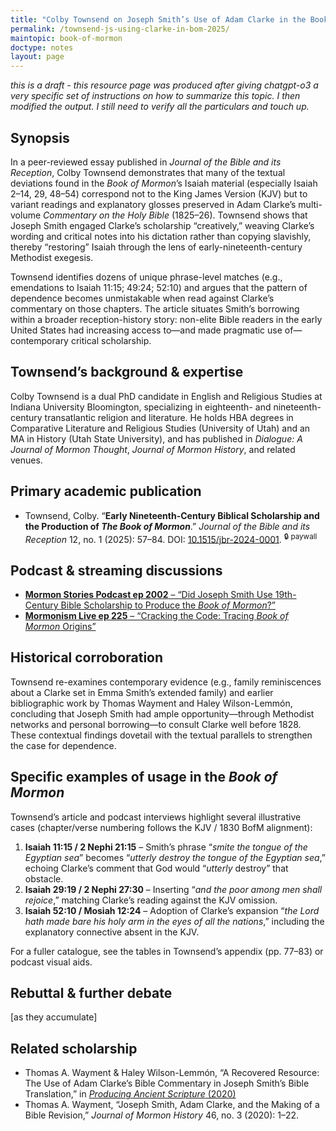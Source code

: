 ```yaml
---
title: "Colby Townsend on Joseph Smith’s Use of Adam Clarke in the Book of Mormon"
permalink: /townsend-js-using-clarke-in-bom-2025/
maintopic: book-of-mormon
doctype: notes
layout: page
---
```


*this is a draft - this resource page was produced after giving chatgpt-o3 a very specific set of instructions on how to summarize this topic. I then modified the output. I still need to verify all the particulars and touch up.*

## Synopsis  

In a peer-reviewed essay published in *Journal of the Bible and its Reception*, Colby Townsend demonstrates that many of the textual deviations found in the *Book of Mormon*’s Isaiah material (especially Isaiah 2–14, 29, 48–54) correspond not to the King James Version (KJV) but to variant readings and explanatory glosses preserved in Adam Clarke’s multi-volume *Commentary on the Holy Bible* (1825–26). Townsend shows that Joseph Smith engaged Clarke’s scholarship “creatively,” weaving Clarke’s wording and critical notes into his dictation rather than copying slavishly, thereby “restoring” Isaiah through the lens of early-nineteenth-century Methodist exegesis.

Townsend identifies dozens of unique phrase-level matches (e.g., emendations to Isaiah 11:15; 49:24; 52:10) and argues that the pattern of dependence becomes unmistakable when read against Clarke’s commentary on those chapters. The article situates Smith’s borrowing within a broader reception-history story: non-elite Bible readers in the early United States had increasing access to—and made pragmatic use of—contemporary critical scholarship.

## Townsend’s background & expertise  

Colby Townsend is a dual PhD candidate in English and Religious Studies at Indiana University Bloomington, specializing in eighteenth- and nineteenth-century transatlantic religion and literature. He holds HBA degrees in Comparative Literature and Religious Studies (University of Utah) and an MA in History (Utah State University), and has published in *Dialogue: A Journal of Mormon Thought*, *Journal of Mormon History*, and related venues.

## Primary academic publication  

* Townsend, Colby. “**Early Nineteenth-Century Biblical Scholarship and the Production of _The Book of Mormon_**.” *Journal of the Bible and its Reception* 12, no. 1 (2025): 57–84. DOI: [10.1515/jbr-2024-0001](https://doi.org/10.1515/jbr-2024-0001). <sup>🔒 paywall</sup>

## Podcast & streaming discussions  

* [**Mormon Stories Podcast ep 2002** – “Did Joseph Smith Use 19th-Century Bible Scholarship to Produce the *Book of Mormon*?”](https://www.youtube.com/watch?v=Vbt5bPaPiQg)
* [**Mormonism Live ep 225** – “Cracking the Code: Tracing *Book of Mormon* Origins”](https://radiofreemormon.org/2025/04/cracking-the-code-tracing-book-of-mormon-origins/)

## Historical corroboration  

Townsend re-examines contemporary evidence (e.g., family reminiscences about a Clarke set in Emma Smith’s extended family) and earlier bibliographic work by Thomas Wayment and Haley Wilson-Lemmón, concluding that Joseph Smith had ample opportunity—through Methodist networks and personal borrowing—to consult Clarke well before 1828. These contextual findings dovetail with the textual parallels to strengthen the case for dependence.

## Specific examples of usage in the *Book of Mormon*  

Townsend’s article and podcast interviews highlight several illustrative cases (chapter/verse numbering follows the KJV / 1830 BofM alignment):

1. **Isaiah 11:15 / 2 Nephi 21:15** – Smith’s phrase “*smite the tongue of the Egyptian sea*” becomes “*utterly destroy the tongue of the Egyptian sea*,” echoing Clarke’s comment that God would “*utterly* destroy” that obstacle.
2. **Isaiah 29:19 / 2 Nephi 27:30** – Inserting “*and the poor among men shall rejoice*,” matching Clarke’s reading against the KJV omission.
3. **Isaiah 52:10 / Mosiah 12:24** – Adoption of Clarke’s expansion “*the Lord hath made bare his holy arm in the eyes of all the nations*,” including the explanatory connective absent in the KJV.

For a fuller catalogue, see the tables in Townsend’s appendix (pp. 77–83) or podcast visual aids.

## Rebuttal & further debate  

[as they accumulate]

## Related scholarship  

* Thomas A. Wayment & Haley Wilson-Lemmón, “A Recovered Resource: The Use of Adam Clarke’s Bible Commentary in Joseph Smith’s Bible Translation,” in [*Producing Ancient Scripture* (2020)](https://uofupress.lib.utah.edu/producing-ancient-scripture/)
* Thomas A. Wayment, “Joseph Smith, Adam Clarke, and the Making of a Bible Revision,” *Journal of Mormon History* 46, no. 3 (2020): 1–22.

